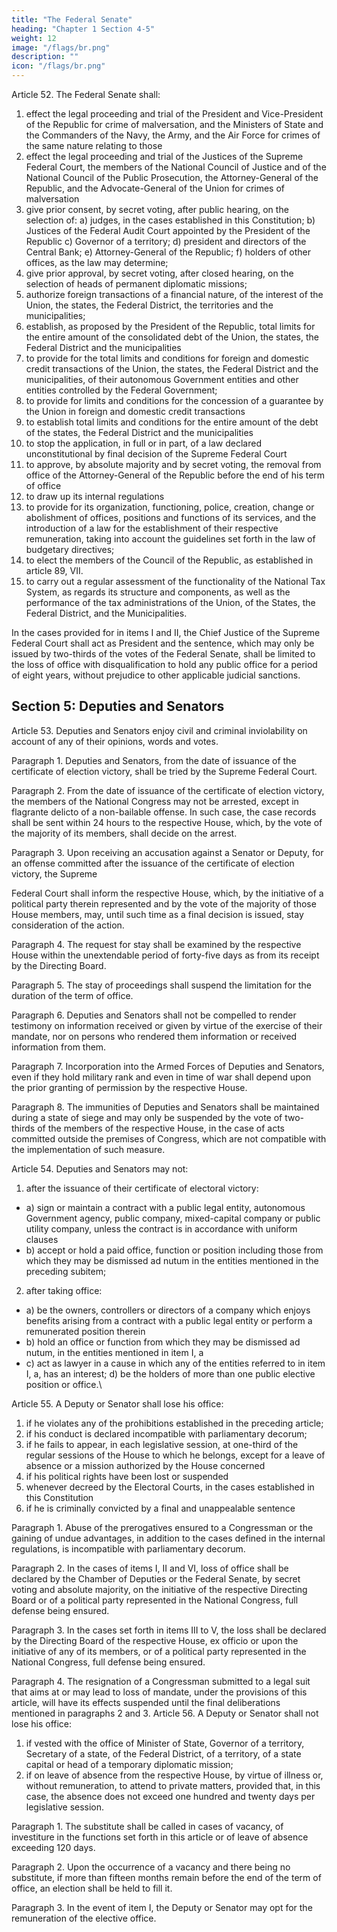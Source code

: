 ```yaml
---
title: "The Federal Senate"
heading: "Chapter 1 Section 4-5"
weight: 12
image: "/flags/br.png"
description: ""
icon: "/flags/br.png"
---
```



Article 52. The Federal Senate shall:

1. effect the legal proceeding and trial of the President and Vice-President of the Republic for crime of malversation, and the Ministers of State and the Commanders of the Navy, the Army, and the Air Force for crimes of the same nature relating to those
2. effect the legal proceeding and trial of the Justices of the Supreme Federal Court, the members of the National Council of Justice and of the National Council of the Public Prosecution, the Attorney-General of the Republic, and the Advocate-General of the Union for crimes of malversation
3. give prior consent, by secret voting, after public hearing, on the selection of:
a) judges, in the cases established in this Constitution;
b) Justices of the Federal Audit Court appointed by the President of the Republic
c) Governor of a territory;
d) president and directors of the Central Bank;
e) Attorney-General of the Republic;
f) holders of other offices, as the law may determine;
4. give prior approval, by secret voting, after closed hearing, on the
selection of heads of permanent diplomatic missions;
5. authorize foreign transactions of a financial nature, of the interest of the
Union, the states, the Federal District, the territories and the municipalities;
6. establish, as proposed by the President of the Republic, total limits
for the entire amount of the consolidated debt of the Union, the states, the Federal
District and the municipalities
7.   to provide for the total limits and conditions for foreign and domestic credit transactions of the Union, the states, the Federal District and the municipalities, of their autonomous Government entities and other entities controlled by the Federal Government;
8.    to provide for limits and conditions for the concession of a guarantee by the Union in foreign and domestic credit transactions
9.  to establish total limits and conditions for the entire amount of the debt of the states, the Federal District and the municipalities
10.  to stop the application, in full or in part, of a law declared unconstitutional by final decision of the Supreme Federal Court
11.  to approve, by absolute majority and by secret voting, the removal from
office of the Attorney-General of the Republic before the end of his term of office
13.  to draw up its internal regulations
13.   to provide for its organization, functioning, police, creation, change or
abolishment of offices, positions and functions of its services, and the introduction
of a law for the establishment of their respective remuneration, taking into account
the guidelines set forth in the law of budgetary directives;
14. to elect the members of the Council of the Republic, as established in
article 89, VII.
15. to carry out a regular assessment of the functionality of the National Tax System, as regards its structure and components, as well as the performance of the tax administrations of the Union, of the States, the Federal District, and the Municipalities.

In the cases provided for in items I and II, the Chief Justice of the Supreme Federal Court shall act as President and the sentence, which may only be issued by two-thirds of the votes of the Federal Senate, shall be limited to the loss of office with disqualification to hold any public office for a period of eight years, without prejudice to other applicable judicial sanctions.


## Section 5: Deputies and Senators

Article 53. Deputies and Senators enjoy civil and criminal inviolability on account
of any of their opinions, words and votes.

Paragraph 1. Deputies and Senators, from the date of issuance of the certificate
of election victory, shall be tried by the Supreme Federal Court.

Paragraph 2. From the date of issuance of the certificate of election victory, the members of the National Congress may not be arrested, except in flagrante delicto of a non-bailable offense. In such case, the case records shall be sent within 24 hours to the respective House, which, by the vote of the majority of its members, shall decide on the arrest.

Paragraph 3. Upon receiving an accusation against a Senator or Deputy, for an offense committed after the issuance of the certificate of election victory, the Supreme

Federal Court shall inform the respective House, which, by the initiative of a political party therein represented and by the vote of the majority of those House members, may, until such time as a final decision is issued, stay consideration of the action. 

Paragraph 4. The request for stay shall be examined by the respective House within the unextendable period of forty-five days as from its receipt by the Directing Board. 

Paragraph 5. The stay of proceedings shall suspend the limitation for the duration of the term of office.

Paragraph 6. Deputies and Senators shall not be compelled to render testimony on information received or given by virtue of the exercise of their mandate, nor on persons who rendered them information or received information from them.

Paragraph 7. Incorporation into the Armed Forces of Deputies and Senators, even if they hold military rank and even in time of war shall depend upon the prior granting of permission by the respective House.

Paragraph 8. The immunities of Deputies and Senators shall be maintained during a state of siege and may only be suspended by the vote of two-thirds of the members of the respective House, in the case of acts committed outside the premises of Congress, which are not compatible with the implementation of such measure.


Article 54. Deputies and Senators may not:

1. after the issuance of their certificate of electoral victory:
- a) sign or maintain a contract with a public legal entity, autonomous Government agency, public company, mixed-capital company or public utility company, unless the contract is in accordance with uniform clauses
- b) accept or hold a paid office, function or position including those from which they may be dismissed ad nutum in the entities mentioned in the preceding subitem;

2.  after taking office:
- a) be the owners, controllers or directors of a company which enjoys benefits arising from a contract with a public legal entity or perform a remunerated position therein
- b) hold an office or function from which they may be dismissed ad nutum, in the entities mentioned in item I, a
- c) act as lawyer in a cause in which any of the entities referred to in item I, a, has an interest;
d) be the holders of more than one public elective position or office.\


Article 55. A Deputy or Senator shall lose his office:
1. if he violates any of the prohibitions established in the preceding article;
2.  if his conduct is declared incompatible with parliamentary decorum;
3.   if he fails to appear, in each legislative session, at one-third of the regular sessions of the House to which he belongs, except for a leave of absence or a mission authorized by the House concerned
4. if his political rights have been lost or suspended
5. whenever decreed by the Electoral Courts, in the cases established in this Constitution
6.  if he is criminally convicted by a final and unappealable sentence

Paragraph 1. Abuse of the prerogatives ensured to a Congressman or the gaining of undue advantages, in addition to the cases defined in the internal regulations, is incompatible with parliamentary decorum.

Paragraph 2. In the cases of items I, II and VI, loss of office shall be declared by the Chamber of Deputies or the Federal Senate, by secret voting and absolute majority, on the initiative of the respective Directing Board or of a political party represented in the National Congress, full defense being ensured.

Paragraph 3. In the cases set forth in items III to V, the loss shall be declared by the Directing Board of the respective House, ex officio or upon the initiative of any of its members, or of a political party represented in the National Congress, full defense being ensured.

Paragraph 4. The resignation of a Congressman submitted to a legal suit that aims
at or may lead to loss of mandate, under the provisions of this article, will have its
effects suspended until the final deliberations mentioned in paragraphs 2 and 3.
Article 56. A Deputy or Senator shall not lose his office:

1. if vested with the office of Minister of State, Governor of a territory, Secretary of a state, of the Federal District, of a territory, of a state capital or head of a temporary diplomatic mission;
2.  if on leave of absence from the respective House, by virtue of illness or, without remuneration, to attend to private matters, provided that, in this case, the absence does not exceed one hundred and twenty days per legislative session. 

Paragraph 1. The substitute shall be called in cases of vacancy, of investiture in the functions set forth in this article or of leave of absence exceeding 120 days.

Paragraph 2. Upon the occurrence of a vacancy and there being no substitute, if more than fifteen months remain before the end of the term of office, an election shall be held to fill it.

Paragraph 3. In the event of item I, the Deputy or Senator may opt for the remuneration of the elective office.
